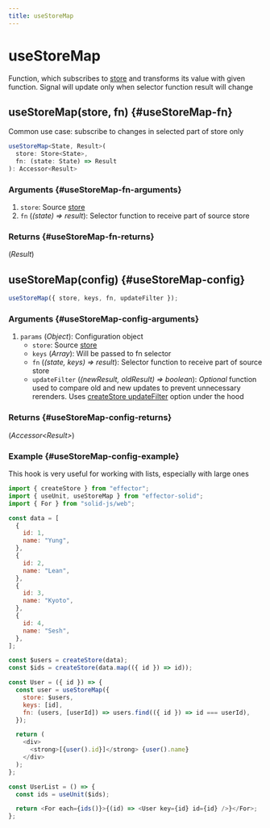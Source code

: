 ```yaml
---
title: useStoreMap
---
```


# useStoreMap

Function, which subscribes to [store](/api/effector/Store.md) and transforms its value with given function. Signal will update only when selector function result will change

## useStoreMap(store, fn) {#useStoreMap-fn}

Common use case: subscribe to changes in selected part of store only

```ts
useStoreMap<State, Result>(
  store: Store<State>,
  fn: (state: State) => Result
): Accessor<Result>
```

### Arguments {#useStoreMap-fn-arguments}

1. `store`: Source [store](/api/effector/Store.md)
2. `fn` (_(state) => result_): Selector function to receive part of source store

### Returns {#useStoreMap-fn-returns}

(_Result_)

## useStoreMap(config) {#useStoreMap-config}

```ts
useStoreMap({ store, keys, fn, updateFilter });
```

### Arguments {#useStoreMap-config-arguments}

1. `params` (_Object_): Configuration object
   - `store`: Source [store](/api/effector/Store.md)
   - `keys` (_Array_): Will be passed to fn selector
   - `fn` (_(state, keys) => result_): Selector function to receive part of source store
   - `updateFilter` (_(newResult, oldResult) => boolean_): _Optional_ function used to compare old and new updates to prevent unnecessary rerenders. Uses [createStore updateFilter](/api/effector/createStore.md) option under the hood

### Returns {#useStoreMap-config-returns}

(_Accessor<Result\>_)

### Example {#useStoreMap-config-example}

This hook is very useful for working with lists, especially with large ones

```js
import { createStore } from "effector";
import { useUnit, useStoreMap } from "effector-solid";
import { For } from "solid-js/web";

const data = [
  {
    id: 1,
    name: "Yung",
  },
  {
    id: 2,
    name: "Lean",
  },
  {
    id: 3,
    name: "Kyoto",
  },
  {
    id: 4,
    name: "Sesh",
  },
];

const $users = createStore(data);
const $ids = createStore(data.map(({ id }) => id));

const User = ({ id }) => {
  const user = useStoreMap({
    store: $users,
    keys: [id],
    fn: (users, [userId]) => users.find(({ id }) => id === userId),
  });

  return (
    <div>
      <strong>[{user().id}]</strong> {user().name}
    </div>
  );
};

const UserList = () => {
  const ids = useUnit($ids);

  return <For each={ids()}>{(id) => <User key={id} id={id} />}</For>;
};
```

